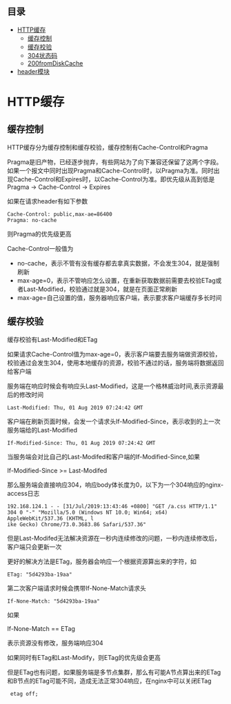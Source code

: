 ## 目录
* [HTTP缓存](#HTTP缓存)
  * [缓存控制](#缓存控制)
  * [缓存校验](#缓存校验)
  * [304状态码](#304状态码)
  * [200fromDiskCache](#200fromDiskCache)
* [header模块](#header模块)

# HTTP缓存
## 缓存控制
HTTP缓存分为缓存控制和缓存校验，缓存控制有Cache-Control和Pragma 
  
Pragma是旧产物，已经逐步抛弃，有些网站为了向下兼容还保留了这两个字段。如果一个报文中同时出现Pragma和Cache-Control时，以Pragma为准。同时出现Cache-Control和Expires时，以Cache-Control为准。即优先级从高到低是 Pragma -> Cache-Control -> Expires  
  
如果在请求header有如下参数  
```
Cache-Control: public,max-ae=86400
Pragma: no-cache
```
则Pragma的优先级更高

Cache-Control一般值为  
- no-cache，表示不管有没有缓存都去拿真实数据，不会发生304，就是强制刷新
- max-age=0，表示不管响应怎么设置，在重新获取数据前需要去校验ETag或者Last-Modified，校验通过就是304，就是在页面正常刷新
- max-age=自己设置的值，服务器响应客户端，表示要求客户端缓存多长时间

## 缓存校验
缓存校验有Last-Modified和ETag  

如果请求Cache-Control值为max-age=0，表示客户端要去服务端做资源校验，校验通过会发生304，使用本地缓存的资源，校验不通过的话，服务端将数据返回给客户端 
  
服务端在响应时候会有响应头Last-Modified，这是一个格林威治时间,表示资源最后的修改时间
```
Last-Modified: Thu, 01 Aug 2019 07:24:42 GMT
```
客户端在刷新页面时候，会发一个请求头If-Modified-Since，表示收到的上一次服务端给的Last-Modified
```
If-Modified-Since: Thu, 01 Aug 2019 07:24:42 GMT
```
当服务端会对比自己的Last-Modifed和客户端的If-Modified-Since,如果  

If-Modified-Since >= Last-Modifed  
  
那么服务端会直接响应304，响应body体长度为0，以下为一个304响应的nginx-access日志
```
192.168.124.1 - - [31/Jul/2019:13:43:46 +0800] "GET /a.css HTTP/1.1" 304 0 "-" "Mozilla/5.0 (Windows NT 10.0; Win64; x64) AppleWebKit/537.36 (KHTML, l
ike Gecko) Chrome/73.0.3683.86 Safari/537.36"
```
但是Last-Modifed无法解决资源在一秒内连续修改的问题，一秒内连续修改后，客户端只会更新一次  

更好的解决方法是ETag，服务器会响应一个根据资源算出来的字符，如
```
ETag: "5d4293ba-19aa"
```
第二次客户端请求时候会携带If-None-Match请求头
```
If-None-Match: "5d4293ba-19aa"
```
如果  
  
If-None-Match == ETag

表示资源没有修改，服务端响应304  
  
如果同时有ETag和Last-Modify，则ETag的优先级会更高  

但是ETag也有问题，如果服务端是多节点集群，那么有可能A节点算出来的ETag和B节点的ETag可能不同，造成无法正常304响应，在nginx中可以关闭ETag
```
 etag off;
```
